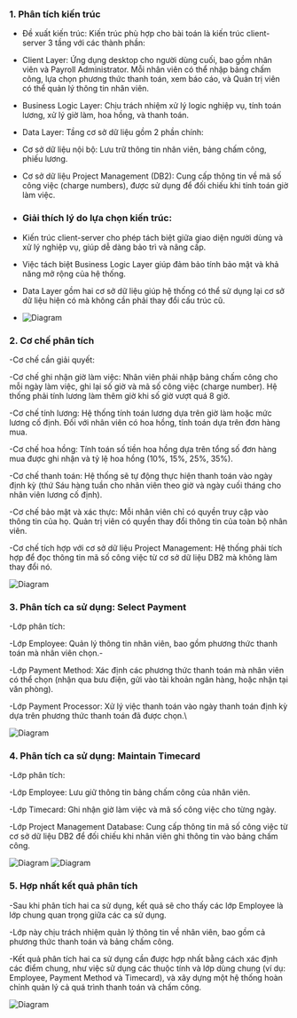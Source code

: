 ### 1. Phân tích kiến trúc
- Đề xuất kiến trúc: Kiến trúc phù hợp cho bài toán là kiến trúc client-server 3 tầng với các thành phần:
- Client Layer: Ứng dụng desktop cho người dùng cuối, bao gồm nhân viên và Payroll Administrator. Mỗi nhân viên có thể nhập bảng chấm công, lựa chọn phương thức thanh toán, xem báo cáo, và Quản trị viên có thể quản lý thông tin nhân viên.

- Business Logic Layer: Chịu trách nhiệm xử lý logic nghiệp vụ, tính toán lương, xử lý giờ làm, hoa hồng, và thanh toán.

- Data Layer: Tầng cơ sở dữ liệu gồm 2 phần chính:

- Cơ sở dữ liệu nội bộ: Lưu trữ thông tin nhân viên, bảng chấm công, phiếu lương.

- Cơ sở dữ liệu Project Management (DB2): Cung cấp thông tin về mã số công việc (charge numbers), được sử dụng để đối chiếu khi tính toán giờ làm việc.
- ###  Giải thích lý do lựa chọn kiến trúc:

- Kiến trúc client-server cho phép tách biệt giữa giao diện người dùng và xử lý nghiệp vụ, giúp dễ dàng bảo trì và nâng cấp.

- Việc tách biệt Business Logic Layer giúp đảm bảo tính bảo mật và khả năng mở rộng của hệ thống.

- Data Layer gồm hai cơ sở dữ liệu giúp hệ thống có thể sử dụng lại cơ sở dữ liệu hiện có mà không cần phải thay đổi cấu trúc cũ.

- ![Diagram](https://www.planttext.com/api/plantuml/png/P59BRW8n3DtFAI9MxOOZL9JI1HAeemeEu7eCfEGpjPDAeugJTT4ZzGfDWCbqX9VlsNxlEVdz_fb900xHcge5FCAUrAHc4d81WlPEhQ0ZdgYlIYaq8AAsGhnqWNW7I6SyLwEbDT1jbtVtL-G0hZ5KkW7pkZDxgaxLe3QFeXsbnIk_rtYhr_CNkjT3C1WD1AgXOszCaGr9wRZHbWfYmIMXPziQtn59mSkA9s-j5kdjvIAtyupKQxz6SnqSUrz0W5l76Nr4p9cANUySOTZupBs13Eu-8d5NitzFzFhirARRB-QbGOBduZwF5uOfiAPFocaHk1cHbzHrP3makHTkYFyb63_YTFemFdCrFdhcXr3LZ5oJFimV0000__y30000)

### 2. Cơ chế phân tích
-Cơ chế cần giải quyết:

-Cơ chế ghi nhận giờ làm việc: Nhân viên phải nhập bảng chấm công cho mỗi ngày làm việc, ghi lại số giờ và mã số công việc (charge number). Hệ thống phải tính lương làm thêm giờ khi số giờ vượt quá 8 giờ.

-Cơ chế tính lương: Hệ thống tính toán lương dựa trên giờ làm hoặc mức lương cố định. Đối với nhân viên có hoa hồng, tính toán dựa trên đơn hàng mua.

-Cơ chế hoa hồng: Tính toán số tiền hoa hồng dựa trên tổng số đơn hàng mua được ghi nhận và tỷ lệ hoa hồng (10%, 15%, 25%, 35%).

-Cơ chế thanh toán: Hệ thống sẽ tự động thực hiện thanh toán vào ngày định kỳ (thứ Sáu hàng tuần cho nhân viên theo giờ và ngày cuối tháng cho nhân viên lương cố định).

-Cơ chế bảo mật và xác thực: Mỗi nhân viên chỉ có quyền truy cập vào thông tin của họ. Quản trị viên có quyền thay đổi thông tin của toàn bộ nhân viên.

-Cơ chế tích hợp với cơ sở dữ liệu Project Management: Hệ thống phải tích hợp để đọc thông tin mã số công việc từ cơ sở dữ liệu DB2 mà không làm thay đổi nó.

![Diagram](https://www.planttext.com/api/plantuml/png/f5BBIWD14BplLpGvHN43NeTb2GOFWa8E_a2pwNtWF9RfpY6eN-R1J_8N72V3iXD5q1oxkhgehkwFj_Sr2thP6rqq6fdXrepQ7OZWkG0eWL9vjrCmM8cOHKCAMFnWkmYCU31avO6aTu6tdPU10C2agP4CN_usT56y5ibFXaTJLHMCa6-neRgEygDt3J4dwXADsrjHq6g7SZMjeARTPl8Rv3xDHV6pn6xGFZrwjDoIFryjpMoF2iwdYsIviOBxWQNAKZg6ugaB7V9_IVtVZgUlMLmleFH3rqjPno9_XcyxHNxvnRqyvSvFirgzr2VjBEmV-ckok_3Mdm000F__0m00)

### 3. Phân tích ca sử dụng: Select Payment
-Lớp phân tích:

-Lớp Employee: Quản lý thông tin nhân viên, bao gồm phương thức thanh toán mà nhân viên chọn.-

-Lớp Payment Method: Xác định các phương thức thanh toán mà nhân viên có thể chọn (nhận qua bưu điện, gửi vào tài khoản ngân hàng, hoặc nhận tại văn phòng).

-Lớp Payment Processor: Xử lý việc thanh toán vào ngày thanh toán định kỳ dựa trên phương thức thanh toán đã được chọn.\

![Diagram](https://www.planttext.com/api/plantuml/png/X95D2i8m48NtESKiAzWBk91kN0h56uHqq42I2SbaqREvw96yWe6qeZNMtVnzxpsOnttg8il0oHeX5LE0a_M6HaJXyrWhxQLZwELeqN4VI66C56hBC_AD1Y4M0MYFNzm18XfK_84q_htRYJLK5mfurP4nR4hz2UDBEIyQQIavtWnGX7-GUy3PxgLHxg6jsvV91MCoN77Dq99_VToX6_BFdW000F__0m00)

### 4. Phân tích ca sử dụng: Maintain Timecard
-Lớp phân tích:

-Lớp Employee: Lưu giữ thông tin bảng chấm công của nhân viên.

-Lớp Timecard: Ghi nhận giờ làm việc và mã số công việc cho từng ngày.

-Lớp Project Management Database: Cung cấp thông tin mã số công việc từ cơ sở dữ liệu DB2 để đối chiếu khi nhân viên ghi thông tin vào bảng chấm công.

![Diagram](https://www.planttext.com/api/plantuml/png/d9DDReCm48Ntd6B4YbG1ALk4K1QDr4hDfie59k0GLyP6zX0rQdkoBdgaNg76_9GGL4NT83FpvfldiVtz-RKsX9hgKdYPG6DWKrP2dHc3DmyW1DRzFkOnS4ak9h5aCHZIN1Os063gVSbfnqkMeSu3wXOnzA65z-5r_3xKyNljc3_NqxcyHxADcs-ha_aaGefGFAXQcnWEGY4vUvZdJTUD97qEyg5Y2SUHSk6a6Ogi5ZQv6qZ1ZFajIYoOdkp1efwueQHNfRSEnvciAgrEx4hN3Q4LQVR2icjMfrdQF1eb-xEPCVvSY_PaayGMC7t0ZAMjpnCAtWpdBwSnx9KI3EKlUOklRam3-H-awLZzbGzX6ARWt_b3oMsgnePtuIcAtjFBz7357K7puaWDPHL5utPhUxtii_W1003__mC0)
![Diagram](https://www.planttext.com/api/plantuml/png/Z58xRWCX4EqvnPHhoRx0IexSM8gBD8ulC859GZGB20PBFbiA7ybN24XBVekYT33lo-VsVjqbmIXvOeLQV8Jz5DXVY5GeOwjjG2TmiXDfZEO17RvGx6BTuJ4pATKyONFtYOo0njJDtacy30Q5rl3gSqmhrJW_-HfPPowyanVa-qeTLbtlkUO8AJzDLjfua7dnbJ0plujhvH7EoBPs-aDRYR3fnSvYwzsHKcPH2baMKzXkGM8c1RyTkcV14A8_BmiTIYNYH5t_Pop8FmCYlP5UNjR1h0k4oRkIuunQtbqnQwymGfCz2afEQbSavNDz0000__y30000)

### 5. Hợp nhất kết quả phân tích

-Sau khi phân tích hai ca sử dụng, kết quả sẽ cho thấy các lớp Employee là lớp chung quan trọng giữa các ca sử dụng. 

-Lớp này chịu trách nhiệm quản lý thông tin về nhân viên, bao gồm cả phương thức thanh toán và bảng chấm công. 

-Kết quả phân tích hai ca sử dụng cần được hợp nhất bằng cách xác định các điểm chung, như việc sử dụng các thuộc tính và lớp dùng chung (ví dụ: Employee, Payment Method và Timecard), và xây dựng một hệ thống hoàn chỉnh quản lý cả quá trình thanh toán và chấm công.

![Diagram](https://www.planttext.com/api/plantuml/png/f5HBRi8m4Dtd51QhW02fsmX5LJzIAnK9LLnWI0P8wzZ8dg2YjYVheaVg5UeuJXe7g6ZPHF7Cc-StusT_VNnUQW95HSw3X8FMx3RVSBb3PAy1OoE6RdcVHYmJP6C2SeoO9fM9bGriO9UZe2dIMXhShBqq0COqSap8YuU_5VMhgcAHPpJFSan0fI6vduZLeNxm7ZZPTSZ9hh5jsOTQiStV09b-oc-54sadGfA0tyb2wOWjkGIoyY1Dorrl1QbTc3OLGxPk8QjE4k19mKrotZ25BV5UxxQ3oSGeHBM41EFOKcoKJ51h1mqXbuKWjycmwIrgpgz5VmrwxUei-LbaLo2Uvmg4Ng8wdytLp2e6gTpnUTumetp8D4syALL3KRWo6LH_TTOPYckZJK702bN7RxNM6XMVQcHhg8tHjSKzd3DitxNyPAxICSpGv45BKL_F0y8V2uv7FBO5dfL6_arfn1PISWJnmpo55slfXlaVJCspqxleiP7ALciQnNRXloR7SEFneDTG1tksikXHYHnq6TktOpn-Ypjfp-y7ybq_U3irWav2bVCBl67Q_RpqfNcTp6Fz3G00__y30000)
